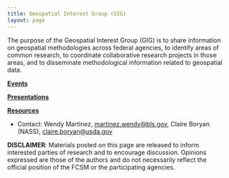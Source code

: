 ```yaml
---
title: Geospatial Interest Group (GIG)
layout: page
---
```

<p>The purpose of the Geospatial Interest Group (GIG) is to share information on geospatial methodologies across federal agencies, to identify areas of common research, to coordinate collaborative research projects in those areas, and to disseminate methodological information related to geospatial data. </p>
 
<p><a href="gig-events.html"><strong>Events</strong></a></p>
<p><a href="gig-presentations.html"><strong>Presentations</strong></a></p>
<p><a href="gig-resources.html"><strong>Resources</strong></a></p>

<ul>
  <li>Contact: Wendy Martinez, <a href="mailto:">martinez.wendy@bls.gov</a>, Claire Boryan (NASS), <a href="mailto:">claire.boryan@usda.gov</a></li>
</ul>
<p><b>DISCLAIMER</b>: Materials posted on this page are released to inform interested parties of research and to encourage discussion. Opinions expressed are those of the authors and do not necessarily reflect the official position of the FCSM or the participating agencies.</p>

